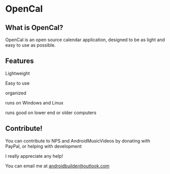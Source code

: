 # OpenCal
What is OpenCal?
----------------

OpenCal is an open source calendar application, designed to be as light and easy to use as possible.

Features
---------

Lightweight

Easy to use

organized

runs on Windows and Linux

runs good on lower end or older computers

Contribute!
-----------

You can contribute to NPS and AndroidMusicVideos by donating with PayPal, or helping with development

I really appreciate any help!

You can email me at androidbuilder@outlook.com
